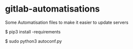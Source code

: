 # gitlab-automatisations
Some Automatisation files to make it easier to update servers 


  $ pip3 install -requirements
  
  $ sudo python3 autoconf.py
  
